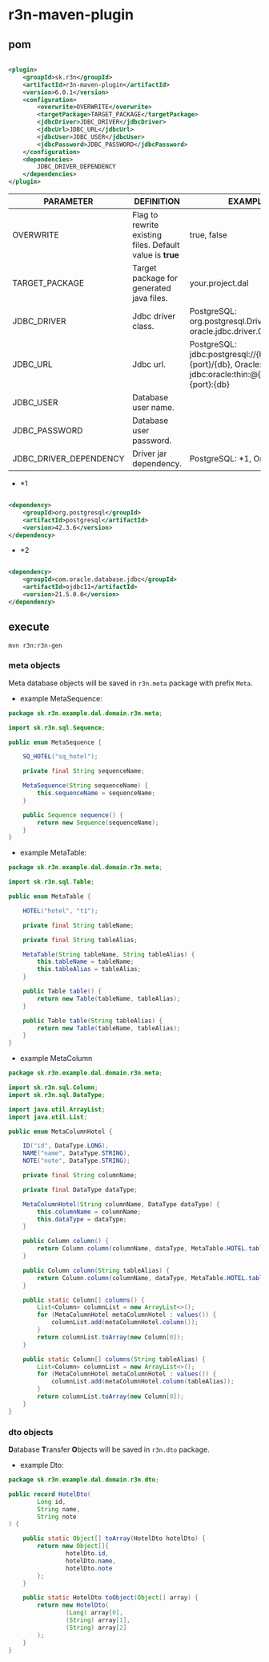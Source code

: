 # r3n-maven-plugin

## pom

```xml

<plugin>
    <groupId>sk.r3n</groupId>
    <artifactId>r3n-maven-plugin</artifactId>
    <version>6.0.1</version>
    <configuration>
        <overwrite>OVERWRITE</overwrite>
        <targetPackage>TARGET_PACKAGE</targetPackage>
        <jdbcDriver>JDBC_DRIVER</jdbcDriver>
        <jdbcUrl>JDBC_URL</jdbcUrl>
        <jdbcUser>JDBC_USER</jdbcUser>
        <jdbcPassword>JDBC_PASSWORD</jdbcPassword>
    </configuration>
    <dependencies>
        JDBC_DRIVER_DEPENDENCY
    </dependencies>
</plugin>
```

|PARAMETER|DEFINITION|EXAMPLE|
|---|---|---|
|OVERWRITE|Flag to rewrite existing files. Default value is **true**|true, false|
|TARGET_PACKAGE|Target package for generated java files.|your.project.dal|
|JDBC_DRIVER|Jdbc driver class.|PostgreSQL: org.postgresql.Driver, Oracle: oracle.jdbc.driver.OracleDriver|
|JDBC_URL|Jdbc url.|PostgreSQL: jdbc:postgresql://{host}:{port}/{db}, Oracle: jdbc:oracle:thin:@{host}:{port}:{db}|
|JDBC_USER|Database user name.||
|JDBC_PASSWORD|Database user password.||
|JDBC_DRIVER_DEPENDENCY|Driver jar dependency.|PostgreSQL: *1, Oracle: *2|

- *1

```xml

<dependency>
    <groupId>org.postgresql</groupId>
    <artifactId>postgresql</artifactId>
    <version>42.3.6</version>
</dependency>
```

- *2

```xml

<dependency>
    <groupId>com.oracle.database.jdbc</groupId>
    <artifactId>ojdbc11</artifactId>
    <version>21.5.0.0</version>
</dependency>
```

## execute

```
mvn r3n:r3n-gen
```

### meta objects

Meta database objects will be saved in `r3n.meta` package with prefix `Meta`.

- example MetaSequence:

```java
package sk.r3n.example.dal.domain.r3n.meta;

import sk.r3n.sql.Sequence;

public enum MetaSequence {

    SQ_HOTEL("sq_hotel");

    private final String sequenceName;

    MetaSequence(String sequenceName) {
        this.sequenceName = sequenceName;
    }

    public Sequence sequence() {
        return new Sequence(sequenceName);
    }
}

```

- example MetaTable:

```java
package sk.r3n.example.dal.domain.r3n.meta;

import sk.r3n.sql.Table;

public enum MetaTable {

    HOTEL("hotel", "t1");

    private final String tableName;

    private final String tableAlias;

    MetaTable(String tableName, String tableAlias) {
        this.tableName = tableName;
        this.tableAlias = tableAlias;
    }

    public Table table() {
        return new Table(tableName, tableAlias);
    }

    public Table table(String tableAlias) {
        return new Table(tableName, tableAlias);
    }
}

```

- example MetaColumn

```java
package sk.r3n.example.dal.domain.r3n.meta;

import sk.r3n.sql.Column;
import sk.r3n.sql.DataType;

import java.util.ArrayList;
import java.util.List;

public enum MetaColumnHotel {

    ID("id", DataType.LONG),
    NAME("name", DataType.STRING),
    NOTE("note", DataType.STRING);

    private final String columnName;

    private final DataType dataType;

    MetaColumnHotel(String columnName, DataType dataType) {
        this.columnName = columnName;
        this.dataType = dataType;
    }

    public Column column() {
        return Column.column(columnName, dataType, MetaTable.HOTEL.table());
    }

    public Column column(String tableAlias) {
        return Column.column(columnName, dataType, MetaTable.HOTEL.table(tableAlias));
    }

    public static Column[] columns() {
        List<Column> columnList = new ArrayList<>();
        for (MetaColumnHotel metaColumnHotel : values()) {
            columnList.add(metaColumnHotel.column());
        }
        return columnList.toArray(new Column[0]);
    }

    public static Column[] columns(String tableAlias) {
        List<Column> columnList = new ArrayList<>();
        for (MetaColumnHotel metaColumnHotel : values()) {
            columnList.add(metaColumnHotel.column(tableAlias));
        }
        return columnList.toArray(new Column[0]);
    }
}

```

### dto objects

**D**atabase **T**ransfer **O**bjects will be saved in `r3n.dto` package.

- example Dto:

```java
package sk.r3n.example.dal.domain.r3n.dto;

public record HotelDto(
        Long id,
        String name,
        String note
) {

    public static Object[] toArray(HotelDto hotelDto) {
        return new Object[]{
                hotelDto.id,
                hotelDto.name,
                hotelDto.note
        };
    }

    public static HotelDto toObject(Object[] array) {
        return new HotelDto(
                (Long) array[0],
                (String) array[1],
                (String) array[2]
        );
    }
}

```
